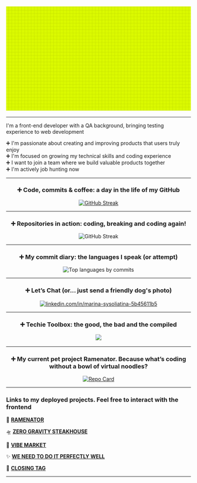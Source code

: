 
![Header Animation](header.gif)



---
I'm a front-end developer with a QA background, bringing testing experience to web development

➕ I'm passionate about creating and improving products that users truly enjoy  
➕ I'm focused on growing my technical skills and coding experience  
➕ I want to join a team where we build valuable products together  
➕ I'm actively job hunting now  
 
---
 
<h3 align="center">➕ Code, commits & coffee: a day in the life of my GitHub</h3>

<p align="center">
  <a href="https://git.io/streak-stats">
    <img src="https://streak-stats.demolab.com?user=stereogamm&theme=ambient-gradient&hide_border=true&border_radius=10&date_format=j%20M%5B%20Y%5D&card_width=450&card_height=190&ring=9EEB4B&fire=FFB80A&stroke=D9C1FF5A&sideLabels=E9EB56&currStreakLabel=A33FBB&hide_longest_streak=true" alt="GitHub Streak" />
  </a>
</p>

---

<h3 align="center">➕ Repositories in action: coding, breaking and coding again!</h3>
<p align="center">
 <a>
  <img src="https://github-readme-stats.vercel.app/api/top-langs/?username=stereogamm&layout=compact&theme=github_light&langs_count=12&custom_title=Top%20Languages%20by%20my%20repo" alt="GitHub Streak"/>
 </a>
</p>

---

<h3 align="center">➕ My сommit diary: the languages I speak (or attempt)</h3>
<p align="center">
 <a>
  <img src="https://github-readme-stats.vercel.app/api/top-langs/?username=stereogamm&layout=compact&theme=github_light&hide=css,scss,html,mdx,shell&&custom_title=Top%20Languages%20by%20commits" alt="Top languages by commits"/>
 </a>
</p>

---

<h3 align="center">➕ Let’s Chat (or... just send a friendly dog's photo)</h3>
<p align="center">
<a href="https://linkedin.com/in/marina-sysoliatina-5b45611b5" target="blank"><img align="center" src="https://skillicons.dev/icons?i=linkedin&theme=light" alt="linkedin.com/in/marina-sysoliatina-5b45611b5"/></a>
</p>

---

<h3 align="center">➕ Techie Toolbox: the good, the bad and the compiled</h3>

<p align="center">
  <a href="https://skillicons.dev">
    <img src="https://skillicons.dev/icons?i=html,htmx,css,js,ts,webpack,yarn,react,redux,jest,git,sass,jquery,figma,babel,cypress,docker,github,grafana,elasticsearch,npm,postman&theme=light&perline=11" />
  </a>
</p>

---
<h3 align="center">➕ My current pet project Ramenator. Because what’s coding without a bowl of virtual noodles?</h3>

<p align="center">
  <a href="https://github.com/stereogamm/web-shop">
    <img src="https://github-readme-stats.vercel.app/api/pin/?username=stereogamm&repo=web-shop&theme=ambient_gradient&show_owner=true&hide=issues" alt="Repo Card" />
  </a>
</p>


-------

### Links to my deployed projects. Feel free to interact with the frontend

🍜 <a href="https://noodle-and-bytes.vercel.app/" target="_blank">**RAMENATOR**</a>  

🛸 <a href="https://zero-gravity-steakhouse.vercel.app/" target="_blank">**ZERO GRAVITY STEAKHOUSE**</a>  

🌊 <a href="https://vibe-market.vercel.app/" target="_blank">**VIBE MARKET**</a>  

✨ <a href="https://we-need-to-do-it-perfectly-well.vercel.app/" target="_blank">**WE NEED TO DO IT PERFECTLY WELL**</a>   

💟 <a href="https://closing-tag.vercel.app/" target="_blank">**CLOSING TAG**</a> 

-------

<!-- ![Snake animation](https://github.com/stereogamm/stereogamm/raw/main/dist/github-contribution-grid-snake.svg) -->

